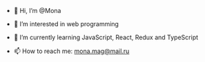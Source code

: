 - 👋 Hi, I’m @Mona
- 👀 I’m interested in web programming
- 🌱 I’m currently learning JavaScript, React, Redux and TypeScript

- 📫 How to reach me: mona.mag@mail.ru

<!---
MonaMag/MonaMag is a ✨ special ✨ repository because its `README.md` (this file) appears on your GitHub profile.
You can click the Preview link to take a look at your changes.
--->
